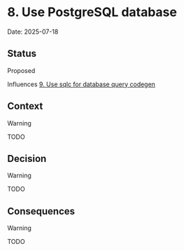 # 8. Use PostgreSQL database

Date: 2025-07-18

## Status

Proposed

Influences [9. Use sqlc for database query codegen](0009-use-sqlc-for-database-query-codegen.md)

## Context

> [!WARNING]
>
> TODO

## Decision

> [!WARNING]
>
> TODO

## Consequences

> [!WARNING]
>
> TODO

